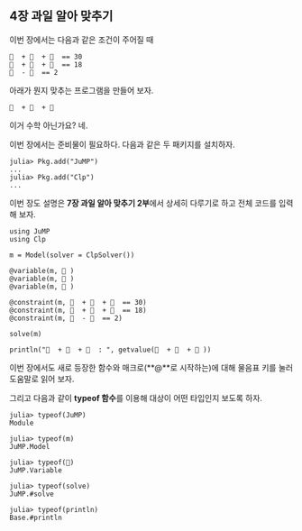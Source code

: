 ## 4장 과일 알아 맞추기

이번 장에서는 다음과 같은 조건이 주어질 때

```
🍎  + 🍎  + 🍎  == 30
🍎  + 🍌  + 🍌  == 18
🍌  - 🌰  == 2
```

아래가 뭔지 맞추는 프로그램을 만들어 보자.

```
🌰  + 🍎  + 🍌
```

이거 수학 아닌가요? 네.

이번 장에서는 준비물이 필요하다. 다음과 같은 두 패키지를 설치하자.

```
julia> Pkg.add("JuMP") 
...
julia> Pkg.add("Clp") 
...
```

이번 장도 설명은 **7장 과일 알아 맞추기 2부**에서 상세히 다루기로 하고 전체 코드를 입력해 보자.

```
using JuMP
using Clp

m = Model(solver = ClpSolver())

@variable(m, 🍎 )
@variable(m, 🍌 )
@variable(m, 🌰 )

@constraint(m, 🍎  + 🍎  + 🍎  == 30)
@constraint(m, 🍎  + 🍌  + 🍌  == 18)
@constraint(m, 🍌  - 🌰  == 2)

solve(m)

println("🌰  + 🍎  + 🍌  : ", getvalue(🌰  + 🍎  + 🍌 ))
```

이번 장에서도 새로 등장한 함수와 매크로\(**@**로 시작하는\)에 대해 물음표 키를 눌러 도움말로 읽어 보자.

그리고 다음과 같이 **typeof 함수**를 이용해 대상이 어떤 타입인지 보도록 하자.

```
julia> typeof(JuMP)
Module

julia> typeof(m)
JuMP.Model

julia> typeof(🍎)
JuMP.Variable

julia> typeof(solve)
JuMP.#solve

julia> typeof(println)
Base.#println
```



